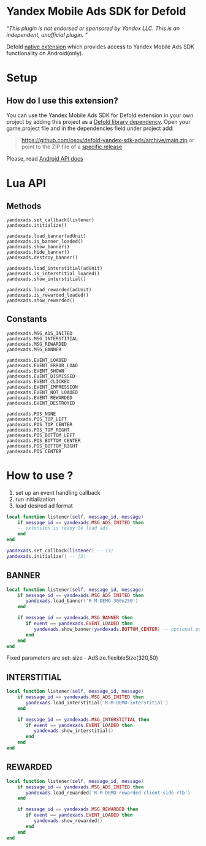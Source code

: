 # Yandex Mobile Ads SDK for Defold
_“This plugin is not endorsed or sponsored by Yandex LLC. This is an independent, unofficial plugin. “_

Defold [native extension](https://www.defold.com/manuals/extensions/) which provides access to Yandex Mobile Ads SDK functionality on Android(only).

# Setup

## How do I use this extension?

You can use the Yandex Mobile Ads SDK for Defold extension in your own project by adding this project as a [Defold library dependency](http://www.defold.com/manuals/libraries/).
Open your game.project file and in the dependencies field under project add:

>https://github.com/osov/defold-yandex-sdk-ads/archive/main.zip
or point to the ZIP file of a [specific release](https://github.com/osov/defold-yandex-sdk-ads/releases).

Please, read [Android API docs](https://yandex.ru/dev/mobile-ads/doc/android/quick-start/)

# Lua API

## Methods

	yandexads.set_callback(listener)
	yandexads.initialize()

	yandexads.load_banner(adUnit)
	yandexads.is_banner_loaded()
	yandexads.show_banner()
	yandexads.hide_banner()
	yandexads.destroy_banner()

	yandexads.load_interstitial(adUnit)
	yandexads.is_interstitial_loaded()
	yandexads.show_interstitial()

	yandexads.load_rewarded(adUnit)
	yandexads.is_rewarded_loaded()
	yandexads.show_rewarded()


## Constants

	yandexads.MSG_ADS_INITED
	yandexads.MSG_INTERSTITIAL
	yandexads.MSG_REWARDED
	yandexads.MSG_BANNER

	yandexads.EVENT_LOADED
	yandexads.EVENT_ERROR_LOAD
	yandexads.EVENT_SHOWN
	yandexads.EVENT_DISMISSED
	yandexads.EVENT_CLICKED
	yandexads.EVENT_IMPRESSION
	yandexads.EVENT_NOT_LOADED
	yandexads.EVENT_REWARDED
	yandexads.EVENT_DESTROYED
	
	yandexads.POS_NONE
	yandexads.POS_TOP_LEFT
	yandexads.POS_TOP_CENTER
	yandexads.POS_TOP_RIGHT
	yandexads.POS_BOTTOM_LEFT
	yandexads.POS_BOTTOM_CENTER
	yandexads.POS_BOTTOM_RIGHT
	yandexads.POS_CENTER

# How to use ?

1) set up an event handling callback
2) run initialization
3) load desired ad format
```lua
local function listener(self, message_id, message)
    if message_id == yandexads.MSG_ADS_INITED then
    -- extension is ready to load ads
    end
end

yandexads.set_callback(listener) -- (1)
yandexads.initialize() -- (2)
```


## BANNER

```lua
local function listener(self, message_id, message)
    if message_id == yandexads.MSG_ADS_INITED then
       yandexads.load_banner('R-M-DEMO-300x250')
    end

    if message_id == yandexads.MSG_BANNER then
       if event == yandexads.EVENT_LOADED then
          yandexads.show_banner(yandexads.BOTTOM_CENTER) -- optional position(default BOTTOM_CENTER)
       end
    end
end
```

Fixed parameters are set:
   size - AdSize.flexibleSize(320,50)


## INTERSTITIAL

```lua
local function listener(self, message_id, message)
    if message_id == yandexads.MSG_ADS_INITED then
       yandexads.load_interstitial('R-M-DEMO-interstitial')
    end

    if message_id == yandexads.MSG_INTERSTITIAL then
       if event == yandexads.EVENT_LOADED then
          yandexads.show_interstitial()
       end
    end
end
```


## REWARDED

```lua
local function listener(self, message_id, message)
    if message_id == yandexads.MSG_ADS_INITED then
       yandexads.load_rewarded('R-M-DEMO-rewarded-client-side-rtb')
    end

    if message_id == yandexads.MSG_REWARDED then
       if event == yandexads.EVENT_LOADED then
          yandexads.show_rewarded()
       end
    end
end
```
